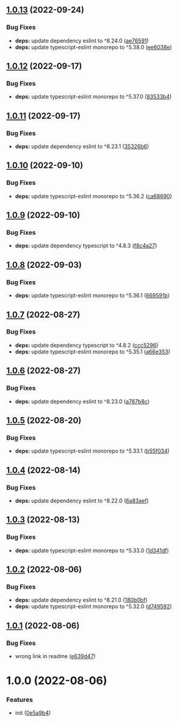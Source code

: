 ## [1.0.13](https://github.com/bent10/doogu-slim/compare/v1.0.12...v1.0.13) (2022-09-24)


### Bug Fixes

* **deps:** update dependency eslint to ^8.24.0 ([ae76591](https://github.com/bent10/doogu-slim/commit/ae76591064123d282eae4abe22566ce1c1c6a7f4))
* **deps:** update typescript-eslint monorepo to ^5.38.0 ([ee6038e](https://github.com/bent10/doogu-slim/commit/ee6038e74bb5da5bf1e8871bc629634675cd1273))

## [1.0.12](https://github.com/bent10/doogu-slim/compare/v1.0.11...v1.0.12) (2022-09-17)


### Bug Fixes

* **deps:** update typescript-eslint monorepo to ^5.37.0 ([83533b4](https://github.com/bent10/doogu-slim/commit/83533b4c53482040d3ff2e995d075e4a69248916))

## [1.0.11](https://github.com/bent10/doogu-slim/compare/v1.0.10...v1.0.11) (2022-09-17)


### Bug Fixes

* **deps:** update dependency eslint to ^8.23.1 ([35326b6](https://github.com/bent10/doogu-slim/commit/35326b669709b1bedc4170a52fab31294370e3a8))

## [1.0.10](https://github.com/bent10/doogu-slim/compare/v1.0.9...v1.0.10) (2022-09-10)


### Bug Fixes

* **deps:** update typescript-eslint monorepo to ^5.36.2 ([ca68690](https://github.com/bent10/doogu-slim/commit/ca68690ddd6b093b36510c5ee3643a796ea61726))

## [1.0.9](https://github.com/bent10/doogu-slim/compare/v1.0.8...v1.0.9) (2022-09-10)


### Bug Fixes

* **deps:** update dependency typescript to ^4.8.3 ([f8c4a27](https://github.com/bent10/doogu-slim/commit/f8c4a2745cc11d59cdaf5af7dba7ed3a49d44676))

## [1.0.8](https://github.com/bent10/doogu-slim/compare/v1.0.7...v1.0.8) (2022-09-03)


### Bug Fixes

* **deps:** update typescript-eslint monorepo to ^5.36.1 ([669591b](https://github.com/bent10/doogu-slim/commit/669591b80fb0862b2f68a798ac199c9c9719baea))

## [1.0.7](https://github.com/bent10/doogu-slim/compare/v1.0.6...v1.0.7) (2022-08-27)


### Bug Fixes

* **deps:** update dependency typescript to ^4.8.2 ([ccc5296](https://github.com/bent10/doogu-slim/commit/ccc529668337e988ccfef344fdbf50fbc07c7f0a))
* **deps:** update typescript-eslint monorepo to ^5.35.1 ([a66e353](https://github.com/bent10/doogu-slim/commit/a66e3533d3572e7dedf4e37fd444e8cd3bc10a60))

## [1.0.6](https://github.com/bent10/doogu-slim/compare/v1.0.5...v1.0.6) (2022-08-27)


### Bug Fixes

* **deps:** update dependency eslint to ^8.23.0 ([a787b8c](https://github.com/bent10/doogu-slim/commit/a787b8c1b85ee986f7a0f5489185488bc83b98b9))

## [1.0.5](https://github.com/bent10/doogu-slim/compare/v1.0.4...v1.0.5) (2022-08-20)


### Bug Fixes

* **deps:** update typescript-eslint monorepo to ^5.33.1 ([b55f034](https://github.com/bent10/doogu-slim/commit/b55f0348216f6c95752709318c2f9f6b4e347f09))

## [1.0.4](https://github.com/bent10/doogu-slim/compare/v1.0.3...v1.0.4) (2022-08-14)


### Bug Fixes

* **deps:** update dependency eslint to ^8.22.0 ([6a83aef](https://github.com/bent10/doogu-slim/commit/6a83aef756fcd3f3eabfc92f7a1ddfadf90cd503))

## [1.0.3](https://github.com/bent10/doogu-slim/compare/v1.0.2...v1.0.3) (2022-08-13)


### Bug Fixes

* **deps:** update typescript-eslint monorepo to ^5.33.0 ([1d341df](https://github.com/bent10/doogu-slim/commit/1d341dfea65a5dd425d029805cf9be89e4b74bdc))

## [1.0.2](https://github.com/bent10/doogu-slim/compare/v1.0.1...v1.0.2) (2022-08-06)


### Bug Fixes

* **deps:** update dependency eslint to ^8.21.0 ([180b0bf](https://github.com/bent10/doogu-slim/commit/180b0bf6bdbb56bf04617f1ba892ba36983819cf))
* **deps:** update typescript-eslint monorepo to ^5.32.0 ([d749592](https://github.com/bent10/doogu-slim/commit/d749592aa698faca1127b6b4e1c5ea433b3c159e))

## [1.0.1](https://github.com/bent10/doogu-slim/compare/v1.0.0...v1.0.1) (2022-08-06)


### Bug Fixes

* wrong link in readme ([e639d47](https://github.com/bent10/doogu-slim/commit/e639d47b6ec1b524ad55c3baccd989cfbe95852c))

# 1.0.0 (2022-08-06)


### Features

* init ([0e5a9b4](https://github.com/bent10/doogu-slim/commit/0e5a9b4c69ff5c7f997fc682ed5025eb910f9281))
